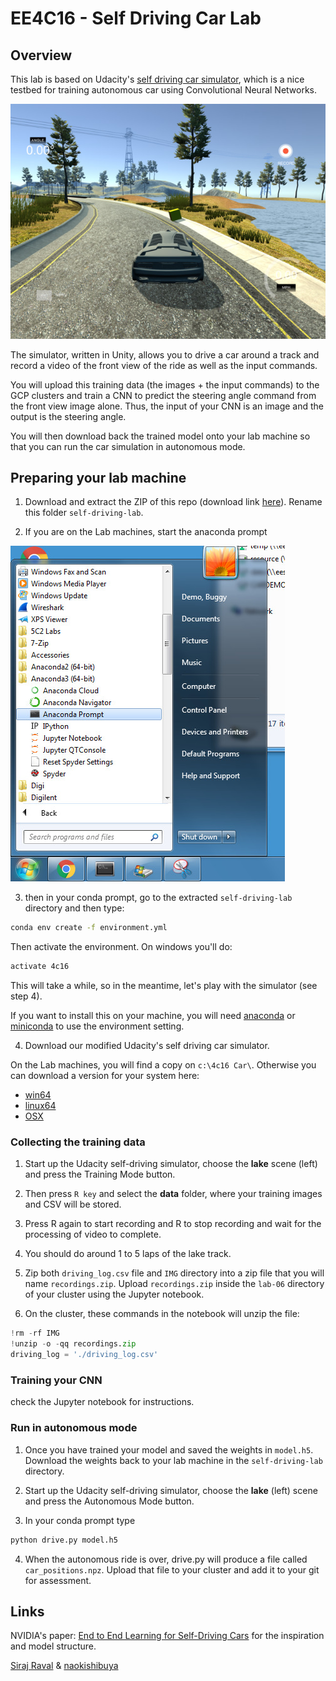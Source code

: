 # EE4C16 - Self Driving Car Lab

## Overview

This lab is based on Udacity's [self driving car
simulator](https://github.com/udacity/self-driving-car-sim), which is
a nice testbed for training autonomous car using Convolutional Neural
Networks.

![Simulated Self Driving Car Project Demo](/images/screenshot.jpg)

The simulator, written in Unity, allows you to drive a car around a
track and record a video of the front view of the ride as well as the
input commands.

You will upload this training data (the images + the input commands)
to the GCP clusters and train a CNN to predict the steering angle
command from the front view image alone. Thus, the input of your CNN
is an image and the output is the steering angle.

You will then download back the trained model onto your lab machine so
that you can run the car simulation in autonomous mode.

## Preparing your lab machine

1. Download and extract the ZIP of this repo (download link
[here](https://github.com/frcs/EE4C16-self-driving-lab/archive/master.zip)). Rename
this folder `self-driving-lab`.

2. If you are on the Lab machines, start the anaconda prompt

![anaconda](/images/anaconda-start.jpg)

3. then in your conda prompt, go to the extracted `self-driving-lab`
directory and then type:

```bash
conda env create -f environment.yml
```

Then activate the environment. On windows you'll do:
```bash
activate 4c16
```

This will take a while, so in the meantime, let's play with the
simulator (see step 4).

If you want to install this on your machine, you will need
[anaconda](https://www.continuum.io/downloads) or
[miniconda](https://conda.io/miniconda.html) to use the
environment setting. 

4. Download our modified Udacity's self driving car simulator.

On the Lab machines, you will find a copy on `c:\4c16 Car\`. Otherwise you
can download a version for your system here:

*  [win64](https://drive.google.com/file/d/1vs_AbhXxPVL1fjCbRiKItR0U432ANRyh)
*  [linux64](https://drive.google.com/file/d/1ABdmMtDHMl_bRSTyDyH2zqdURkzzl93y)
*  [OSX](https://drive.google.com/open?id=1qqt_Q8pZqQFpvn9xHRMc002ABq-tQQDK)


### Collecting the training data

1. Start up the Udacity self-driving simulator, choose the **lake**
scene (left) and press the Training Mode button.

2. Then press `R key` and select the **data** folder, where your
training images and CSV will be stored.

3. Press R again to start recording and R to stop recording and wait
for the processing of video to complete.

4. You should do around 1 to 5 laps of the lake track.

5. Zip both `driving_log.csv` file and `IMG` directory into a zip file
that you will name `recordings.zip`. Upload `recordings.zip` inside the 
`lab-06` directory of your cluster using the Jupyter notebook.

6. On the cluster, these commands in the notebook will unzip the file:
```python
!rm -rf IMG
!unzip -o -qq recordings.zip
driving_log = './driving_log.csv'
```

### Training your CNN

check the Jupyter notebook for instructions.

### Run in autonomous mode

1. Once you have trained your model and saved the weights in
`model.h5`. Download the weights back to your lab machine in the
`self-driving-lab` directory.

2. Start up the Udacity self-driving simulator, choose the **lake**
(left) scene and press the Autonomous Mode button.

3. In your conda prompt type 

```python
python drive.py model.h5
```

4. When the autonomous ride is over, drive.py will produce a file
called `car_positions.npz`. Upload that file to your cluster and add
it to your git for assessment.


## Links

NVIDIA's paper: [End to End Learning for Self-Driving Cars](http://images.nvidia.com/content/tegra/automotive/images/2016/solutions/pdf/end-to-end-dl-using-px.pdf) for the inspiration and model structure.

[Siraj Raval](https://github.com/llsourcell) & [naokishibuya](https://github.com/naokishibuya)



